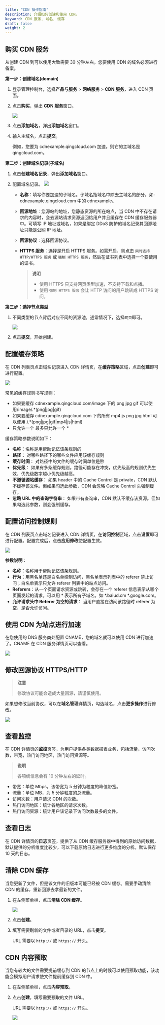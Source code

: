 ```yaml
---
title: "CDN 操作指南"
description: 介绍如何创建和使用 CDN。
keyword: CDN 服务, 域名, 缓存
draft: false
weight: 2
---
```


## 购买 CDN 服务

从创建 CDN 到可以使用大致需要 30 分钟左右，您要使用 CDN 的域名必须进行备案。

**第一步：创建域名(domain)**

1. 登录管理控制台，选择**产品与服务** > **网络服务** > **CDN 服务**，进入 CDN 页面。

2. 点击**购买**，弹出 **CDN 服务**窗口。

   ![](/network/cdn/_images/create_cdn_1.png)

3. 点击**添加域名**，弹出**添加域名**窗口。

4. 输入主域名，点击**提交**。

   例如，您要为 cdnexample.qingcloud.com 加速，则它的主域名是 qingcloud.com。

**第二步：创建域名记录(子域名)**

1. 点击**创建域名记录**，弹出**添加域名**窗口。

2. 配置域名记录。
   ![](/network/cdn/_images/create_cdn_3.png)

   * **名称**：填写你要加速的子域名。子域名指域名中除去主域名的部分，如: cdnexample.qingcloud.com 中的 cdnexample。

   * **回源地址**：您源站的地址，您静态资源的所在站点，当 CDN 中不存在请求的内容时，会去源站请求资源返回给用户并且缓存在 CDN 缓存服务器中。可填写 IP 地址或域名，如果是绑定 DDoS 防护的域名记录其回源地址只能是公网 IP 地址。

   * **回源协议**：选择回源协议。

   * **HTTPS 服务**：选择是开启 HTTPS 服务。如需开启，则点击 `同时支持 HTTP/HTTPS 服务` 或 `强制 HTTPS 服务`，然后在证书列表中选择一个要使用的证书。

     > **说明**
     >
     > * 使用 HTTPS 只支持网页类型加速，不支持下载和点播。
     > * 使用 `强制 HTTPS 服务` 会让 HTTP 访问的用户跳转成 HTTPS 访问。

**第三步：选择节点类型**

1. 不同类型的节点背后对应不同的资源池，通常情况下，选择``网页``即可。

   ![](/network/cdn/_images/create_cdn_5.png)

2. 点击**提交**，开始创建。

## 配置缓存策略

在 CDN 列表页点击域名记录进入 CDN 详情页，在**缓存策略**区域，点击**创建**即可进行配置。

![](/network/cdn/_images/create_cache_rule_0.png)

常见的缓存规则书写规则：

* 如果要缓存 cdnexample.qingcloud.com/image 下的 png jpg gif 可以使用/image/.*(png|jpg|gif)
* 如果要缓存 cdnexample.qingcloud.com 下的所有 mp4 js png jpg html 可以使用 /.*(png|jpg|gif|mp4|js|html)
* 只允许一个 最多只允许一个 *

缓存策略参数说明如下：

* **名称**：名称是用帮助记忆该条规则的
* **路径**： 对哪些路径下的哪些文件应用该缓存规则
* **缓存时间**： 对路径中的文件的缓存时间单位是秒
* **优先级**： 如果有多条缓存规则，路径可能存在冲突，优先级高的规则优先生效，优先级数字越小优先级越高。
* **不遵循源站缓存**： 如果 header 中的 Cache Control 是 private，CDN 默认不缓存该文件。但如果勾选此参数，CDN 会忽略 Cache Control 头强制缓存。
* **忽略 URL 中的查询字符串**： 如果带有查询串，CDN 默认不缓存该资源。但如果勾选此参数，则会强制缓存。

## 配置访问控制规则

在 CDN 列表页点击域名记录进入 CDN 详情页，在**访问控制**区域，点击**设置**即可进行配置。配置完成后，点击**应用修改**使配置生效。

![](/network/cdn/_images/create_access_rule_1.png)

**参数说明**：

* **名称**：名称用于帮助记忆该条规则。
* **行为**：用黑名单还是白名单控制访问，黑名单表示列表中的 referer 禁止访问；白名单表示只允许 referer 列表中的站点访问。
* **Referers**：从一个页面请求资源或跳转，会存在一个 referer 信息表示从哪个页面发起的请求。可以用 * 表示所有子域名，如 *.baiud.cm *.google.com。
* **允许请求头中 Referer 为空的请求**： 当用户直接在访问该路径时 referer 为空，是否允许访问。

## 使用 CDN 为站点进行加速

在您使用的 DNS 服务商处配置 CNAME，您的域名就可以使用 CDN 进行加速了。CNAME 在 CDN 服务详情页可以查看。

![](/network/cdn/_images/use_cdn.png)

## 修改回源协议 HTTPS/HTTP

> **注意**
>
> 修改协议可能会造成大量回源，请谨慎使用。


如果想修改当前协议，可以在**域名管理**详情页，勾选域名，点击**更多操作**进行修改。

![](/network/cdn/_images/enable_https.png)


## 查看监控

在 CDN 详情页的**监控**页签，为用户提供各类数据报表业务，包括流量，访问次数，带宽，热门访问地区，热门访问资源等。

> **说明**
>
> 各项统信息会有 10 分钟左右的延时。

* 带宽：单位 Mbps，该带宽为 5 分钟为粒度的峰值带宽。
* 流量：单位 MB，为 5 分钟粒度的总流量。 
* 访问次数：用户请求 CDN 的次数。
* 热门访问地区：统计各地区的请求次数。
* 热门访问资源：统计用户该记录下访问次数最多的文件。

<!--带宽监控-->

<!--![](/network/cdn/_images/bandwidth.png)-->

<!--流量监控-->

<!--![](/network/cdn/_images/flow.png)-->

<!--访问次数监控-->

<!--![](/network/cdn/_images/access.png)-->

<!--访问地区监控-->

<!--![](/network/cdn/_images/top_area.png)-->

<!--热门访问资源监控-->      

<!--![](/network/cdn/_images/top_url.png)-->

## 查看日志

在 CDN 详情页的**日志**页签，提供了从 CDN 缓存服务器中得到的原始访问数据，默认提供的分析维度比较少，可以下载原始日志进行更多维度的分析。默认保存 10 天的日志。

## 清除 CDN 缓存

当您更新了文件，但是该文件的旧版本可能已经被 CDN 缓存。需要手动清除 CDN 的缓存，重新回源去拿最新的文件。

1. 在左侧菜单栏，点击**清除 CDN 缓存**。

   ![](/network/cdn/_images/refresh_1.png)

2. 点击**创建**。

3. 填写需要刷新的文件或者目录的 URL，点击**提交**。

   URL 需要以 `http://` 或 `https://` 开头。

## CDN 内容预取

当您有较大的文件需要提前缓存到 CDN 的节点上的时候可以使用预取功能，该功能会模拟用户请求使文件提前缓存到 CDN 中。

1. 在左侧菜单栏，点击**内容预取**。

2. 点击**创建**，填写需要预取的文件 URL。

   URL 需要以 `http://` 或 `https://` 开头。

   ![](/network/cdn/_images/purge_1.png)
